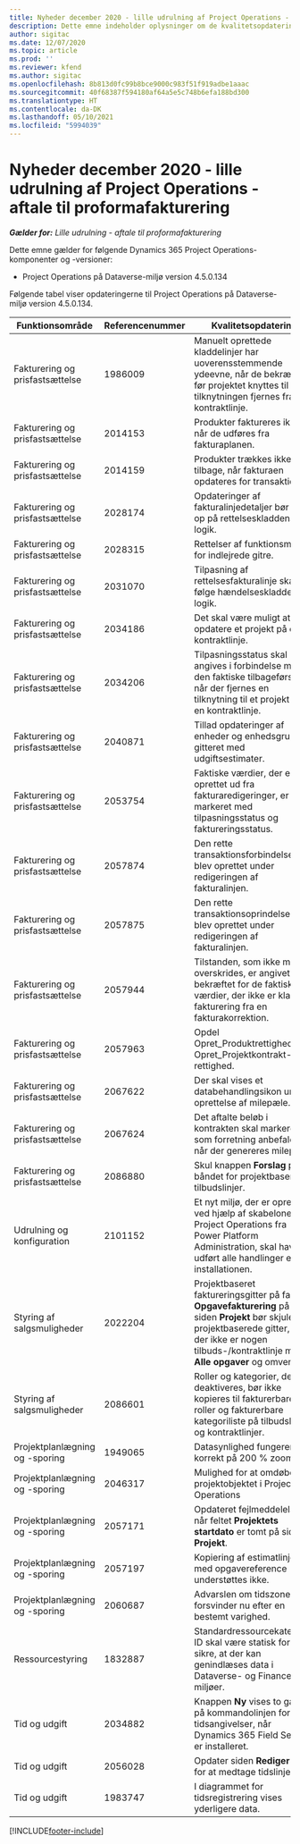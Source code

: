 ```yaml
---
title: Nyheder december 2020 - lille udrulning af Project Operations - aftale til proformafakturering
description: Dette emne indeholder oplysninger om de kvalitetsopdateringer, der er tilgængelige i udgivelsen i december 2020 til den lille udrulning af Project Operations - aftale til proformafakturering.
author: sigitac
ms.date: 12/07/2020
ms.topic: article
ms.prod: ''
ms.reviewer: kfend
ms.author: sigitac
ms.openlocfilehash: 8b813d0fc99b8bce9000c983f51f919adbe1aaac
ms.sourcegitcommit: 40f68387f594180af64a5e5c748b6efa188bd300
ms.translationtype: HT
ms.contentlocale: da-DK
ms.lasthandoff: 05/10/2021
ms.locfileid: "5994039"
---
```

# <a name="whats-new-december-2020---project-operations-lite-deployment---deal-to-proforma-invoicing"></a>Nyheder december 2020 - lille udrulning af Project Operations - aftale til proformafakturering

_**Gælder for:** Lille udrulning - aftale til proformafakturering_

Dette emne gælder for følgende Dynamics 365 Project Operations-komponenter og -versioner:

  - Project Operations på Dataverse-miljø version 4.5.0.134 

Følgende tabel viser opdateringerne til Project Operations på Dataverse-miljø version 4.5.0.134.

| **Funktionsområde** | **Referencenummer** | **Kvalitetsopdatering** |
| --- | --- | --- |
| Fakturering og prisfastsættelse | 1986009 | Manuelt oprettede kladdelinjer har uoverensstemmende ydeevne, når de bekræftes, før projektet knyttes til eller tilknytningen fjernes fra en kontraktlinje. |
| Fakturering og prisfastsættelse | 2014153 | Produkter faktureres ikke, når de udføres fra fakturaplanen. |
| Fakturering og prisfastsættelse | 2014159 | Produkter trækkes ikke tilbage, når fakturaen opdateres for transaktioner. |
| Fakturering og prisfastsættelse | 2028174 | Opdateringer af fakturalinjedetaljer bør følge op på rettelseskladdens logik. |
| Fakturering og prisfastsættelse | 2028315 | Rettelser af funktionsmåden for indlejrede gitre. |
| Fakturering og prisfastsættelse | 2031070 | Tilpasning af rettelsesfakturalinje skal følge hændelseskladdens logik. |
| Fakturering og prisfastsættelse | 2034186 | Det skal være muligt at opdatere et projekt på en kontraktlinje. |
| Fakturering og prisfastsættelse | 2034206 | Tilpasningsstatus skal angives i forbindelse med den faktiske tilbageførsel, når der fjernes en tilknytning til et projekt fra en kontraktlinje. |
| Fakturering og prisfastsættelse | 2040871 | Tillad opdateringer af enheder og enhedsgrupper i gitteret med udgiftsestimater. |
| Fakturering og prisfastsættelse | 2053754 | Faktiske værdier, der er oprettet ud fra fakturaredigeringer, er ikke markeret med tilpasningsstatus og faktureringsstatus. |
| Fakturering og prisfastsættelse | 2057874 | Den rette transaktionsforbindelse, der blev oprettet under redigeringen af fakturalinjen. |
| Fakturering og prisfastsættelse | 2057875 | Den rette transaktionsoprindelse, der blev oprettet under redigeringen af fakturalinjen. |
| Fakturering og prisfastsættelse | 2057944 | Tilstanden, som ikke må overskrides, er angivet som bekræftet for de faktiske værdier, der ikke er klar til fakturering fra en fakturakorrektion. |
| Fakturering og prisfastsættelse | 2057963 | Opdel Opret\_Produktrettighed fra Opret\_Projektkontrakt-rettighed. |
| Fakturering og prisfastsættelse | 2067622 | Der skal vises et databehandlingsikon under oprettelse af milepæle. |
| Fakturering og prisfastsættelse | 2067624 | Det aftalte beløb i kontrakten skal markeres som forretning anbefales, når der genereres milepæle. |
| Fakturering og prisfastsættelse | 2086880 | Skul knappen **Forslag** på båndet for projektbaserede tilbudslinjer. |
| Udrulning og konfiguration | 2101152 | Et nyt miljø, der er oprettet ved hjælp af skabelonen for Project Operations fra Power Platform Administration, skal have udført alle handlinger efter installationen. |
| Styring af salgsmuligheder | 2022204 | Projektbaseret faktureringsgitter på fanen **Opgavefakturering** på siden **Projekt** bør skjule det projektbaserede gitter, hvis der ikke er nogen tilbuds-/kontraktlinje med **Alle opgaver** og omvendt. |
| Styring af salgsmuligheder | 2086601 | Roller og kategorier, der deaktiveres, bør ikke kopieres til fakturerbare roller og fakturerbare kategoriliste på tilbudslinjer og kontraktlinjer. |
| Projektplanlægning og -sporing | 1949065 | Datasynlighed fungerer korrekt på 200 % zoom |
| Projektplanlægning og -sporing | 2046317 | Mulighed for at omdøbe projektobjektet i Project Operations |
| Projektplanlægning og -sporing | 2057171 | Opdateret fejlmeddelelse, når feltet **Projektets startdato** er tomt på siden **Projekt**. |
| Projektplanlægning og -sporing | 2057197 | Kopiering af estimatlinje med opgavereference understøttes ikke. |
| Projektplanlægning og -sporing | 2060687 | Advarslen om tidszonen forsvinder nu efter en bestemt varighed. |
| Ressourcestyring | 1832887 | Standardressourcekategori-ID skal være statisk for at sikre, at der kan genindlæses data i Dataverse- og Finance-miljøer. |
| Tid og udgift | 2034882 | Knappen **Ny** vises to gange på kommandolinjen for tidsangivelser, når Dynamics 365 Field Service er installeret. |
| Tid og udgift | 2056028 | Opdater siden **Rediger tid** for at medtage tidslinje. |
| Tid og udgift | 1983747 | I diagrammet for tidsregistrering vises yderligere data. |


[!INCLUDE[footer-include](../../includes/footer-banner.md)]